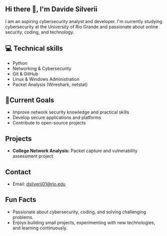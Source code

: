 ## Hi there 👋, I'm Davide Silverii
I am an aspiring cybersecurity analyst and developer. I'm currently studying cybersecurity at the University of Rio Grande and passionate about online security, coding, and technology.

## 💻 Technical skills
- Python
- Networking & Cybersecurity
- Git & GitHub
- Linux & Windows Administration
- Packet Analysis (Wireshark, netstat)

## 🎯Current Goals
- Improve network security knowledge and practical skills
- Develop secure applications and platforms
- Contribute to open-source projects

## Projects
- **College Network Analysis:** Packet capture and vulnerability assessment project

## Contact
- Email: dsilverii01@rio.edu

## Fun Facts
- Passionate about cybersecurity, coding, and solving challenging problems.
- Enjoys building small projects, experimenting with new technologies, and learning continuously.